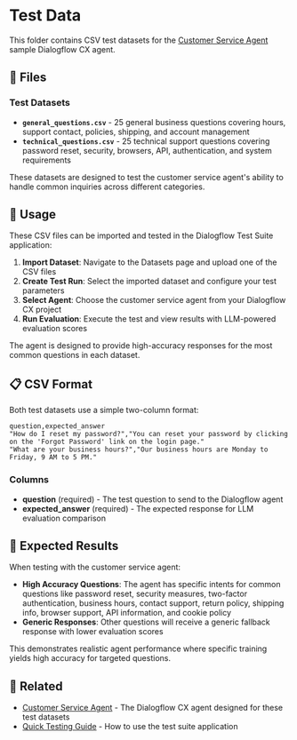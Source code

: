 # Test Data

This folder contains CSV test datasets for the [Customer Service Agent](../customer-service-agent/) sample Dialogflow CX agent.

## 📁 Files

### Test Datasets
- **`general_questions.csv`** - 25 general business questions covering hours, support contact, policies, shipping, and account management
- **`technical_questions.csv`** - 25 technical support questions covering password reset, security, browsers, API, authentication, and system requirements

These datasets are designed to test the customer service agent's ability to handle common inquiries across different categories.

## 🔧 Usage

These CSV files can be imported and tested in the Dialogflow Test Suite application:

1. **Import Dataset**: Navigate to the Datasets page and upload one of the CSV files
2. **Create Test Run**: Select the imported dataset and configure your test parameters
3. **Select Agent**: Choose the customer service agent from your Dialogflow CX project
4. **Run Evaluation**: Execute the test and view results with LLM-powered evaluation scores

The agent is designed to provide high-accuracy responses for the most common questions in each dataset.

## 📋 CSV Format

Both test datasets use a simple two-column format:

```csv
question,expected_answer
"How do I reset my password?","You can reset your password by clicking on the 'Forgot Password' link on the login page."
"What are your business hours?","Our business hours are Monday to Friday, 9 AM to 5 PM."
```

### Columns
- **question** (required) - The test question to send to the Dialogflow agent
- **expected_answer** (required) - The expected response for LLM evaluation comparison

## 🎯 Expected Results

When testing with the customer service agent:
- **High Accuracy Questions**: The agent has specific intents for common questions like password reset, security measures, two-factor authentication, business hours, contact support, return policy, shipping info, browser support, API information, and cookie policy
- **Generic Responses**: Other questions will receive a generic fallback response with lower evaluation scores

This demonstrates realistic agent performance where specific training yields high accuracy for targeted questions.

## 🔗 Related

- [Customer Service Agent](../customer-service-agent/) - The Dialogflow CX agent designed for these test datasets
- [Quick Testing Guide](../../docs/guides/quick-testing.md) - How to use the test suite application